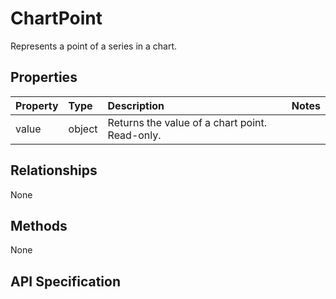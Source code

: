 # ChartPoint

Represents a point of a series in a chart.

## Properties
| Property       | Type    |Description|Notes |
|:---------------|:--------|:----------|:-----|
|value|object|Returns the value of a chart point. Read-only.||

## Relationships
None

## Methods
None


## API Specification

